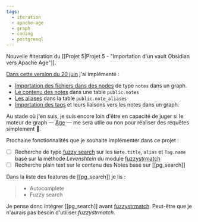 ```yaml
---
tags:
  - iteration
  - apache-age
  - graph
  - coding
  - postgresql
---
```

Nouvelle #iteration du [[Projet 5|Projet 5 - "Importation d'un vault Obsidian vers Apache Age"]].

[Dans cette version du 20 juin](https://github.com/stephane-klein/obsidian-vault-to-apache-age-poc/tree/3c765b51bb795ba58c5eaf4e6122d1f9c79f7f93) j'ai implémenté :

- [Importation des fichiers dans des nodes](https://github.com/stephane-klein/obsidian-vault-to-apache-age-poc/blob/3c765b51bb795ba58c5eaf4e6122d1f9c79f7f93/import.js#L23) de type `notes` dans un graph.
- [Le contenu des notes](https://github.com/stephane-klein/obsidian-vault-to-apache-age-poc/blob/3c765b51bb795ba58c5eaf4e6122d1f9c79f7f93/import.js#L29) dans une table `public.notes`
- [Les aliases](https://github.com/stephane-klein/obsidian-vault-to-apache-age-poc/blob/3c765b51bb795ba58c5eaf4e6122d1f9c79f7f93/import.js#L49) dans la table `public.note_aliases`
- [Importation des tags](https://github.com/stephane-klein/obsidian-vault-to-apache-age-poc/blob/3c765b51bb795ba58c5eaf4e6122d1f9c79f7f93/import.js#L66) et leurs liaisons vers les notes dans un graph.

Au stade où j'en suis, je suis encore loin d'être en capacité de juger si le moteur de graph — [Age](https://age.apache.org/) — me sera utile ou non pour réaliser des requêtes simplement 🤔.

Prochaine fonctionnalités que je souhaite implémenter dans ce projet :

- [ ] Recherche de type [fuzzy search](https://en.wikipedia.org/wiki/Approximate_string_matching) sur les `Note.title`, `alias` et `Tag.name` basé sur la méthode *Levenshtein* du module [fuzzystrmatch](https://www.postgresql.org/docs/current/fuzzystrmatch.html)
- [ ] Recherche plain text sur le contenu des Notes basé sur [[pg_search]]

Dans la liste des features de [[pg_search]] je lis :

> - Autocomplete
> - Fuzzy search

Je pense donc intégrer [[pg_search]] avant [fuzzystrmatch](https://www.postgresql.org/docs/current/fuzzystrmatch.html). Peut-être que je n'aurais pas besoin d'utiliser *fuzzystrmatch*.